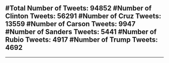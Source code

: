 #Total Number of Tweets: 94852 
#Number of Clinton Tweets: 56291
#Number of Cruz Tweets: 13559
#Number of Carson Tweets: 9947
#Number of Sanders Tweets: 5441
#Number of Rubio Tweets: 4917
#Number of Trump Tweets: 4692
---
---
